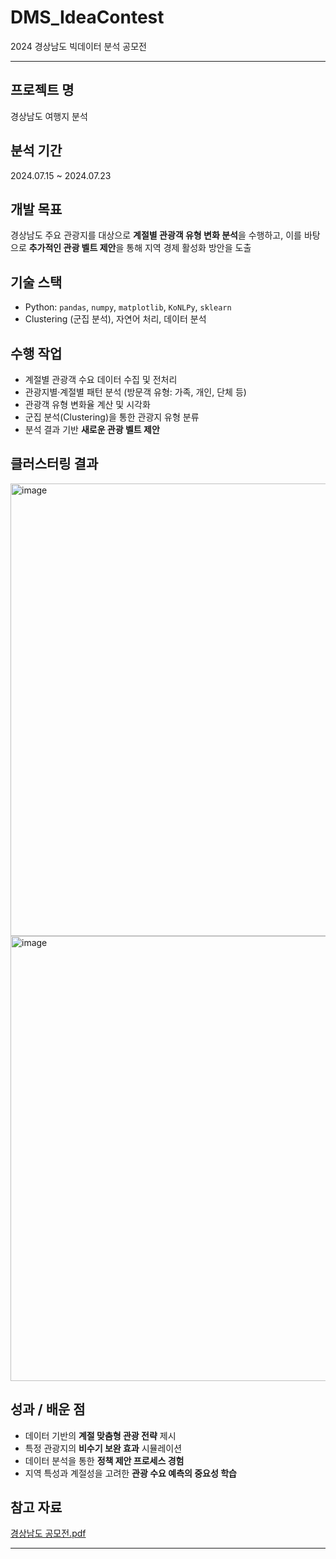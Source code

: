 # DMS_IdeaContest  
2024 경상남도 빅데이터 분석 공모전 

---

## 프로젝트 명  
경상남도 여행지 분석

## 분석 기간  
2024.07.15 ~ 2024.07.23  

## 개발 목표  
경상남도 주요 관광지를 대상으로 **계절별 관광객 유형 변화 분석**을 수행하고, 이를 바탕으로 **추가적인 관광 벨트 제안**을 통해 지역 경제 활성화 방안을 도출  

## 기술 스택  
- Python: `pandas`, `numpy`, `matplotlib`, `KoNLPy`, `sklearn`
- Clustering (군집 분석), 자연어 처리, 데이터 분석

## 수행 작업  
- 계절별 관광객 수요 데이터 수집 및 전처리  
- 관광지별·계절별 패턴 분석 (방문객 유형: 가족, 개인, 단체 등)  
- 관광객 유형 변화율 계산 및 시각화  
- 군집 분석(Clustering)을 통한 관광지 유형 분류  
- 분석 결과 기반 **새로운 관광 벨트 제안**  

## 클러스터링 결과
<img width="1341" height="724" alt="image" src="https://github.com/user-attachments/assets/0652d351-e4e3-4f60-a690-50fe9530cb4a" />
<img width="1400" height="712" alt="image" src="https://github.com/user-attachments/assets/1711e0f0-69d0-448e-ad9b-99d59e25ed46" />


## 성과 / 배운 점  
- 데이터 기반의 **계절 맞춤형 관광 전략** 제시  
- 특정 관광지의 **비수기 보완 효과** 시뮬레이션  
- 데이터 분석을 통한 **정책 제안 프로세스 경험**  
- 지역 특성과 계절성을 고려한 **관광 수요 예측의 중요성 학습**  

## 참고 자료
[경상남도 공모전.pdf](https://github.com/user-attachments/files/22234876/default.pdf)


---
